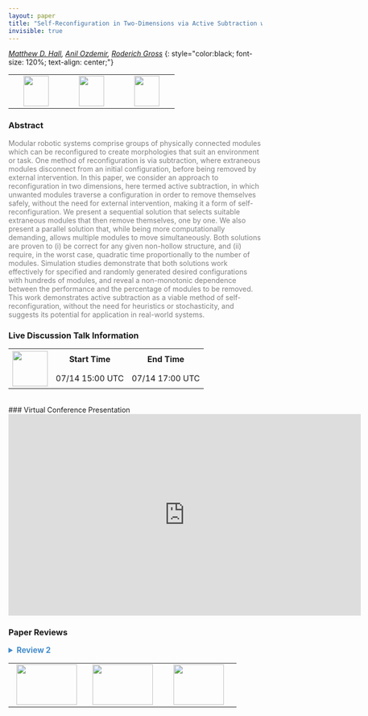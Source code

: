 ```yaml
---
layout: paper
title: "Self-Reconfiguration in Two-Dimensions via Active Subtraction with Modular Robots"
invisible: true
---
```

*[Matthew D. Hall](http://naturalrobotics.group.shef.ac.uk/people-mhall.html),  [Anil Ozdemir](http://aozdemir.net/),  [Roderich Gross](https://www.sheffield.ac.uk/acse/department/people/academic/roderich-gross)*
{: style="color:black; font-size: 120%; text-align: center;"}

<table width="40%"> <tr>
<td style="width: 20%; text-align: center;"><a href="http://www.roboticsproceedings.org/rss16/p014.pdf"><img src="{{ site.baseurl }}/images/paper_link.png"
width = "50"  height = "60"/> </a> </td>

<td style="width: 20%; text-align: center;"><a href="http://doi.org/10.15131/shef.data.12420326"><img src="{{ site.baseurl }}/images/video_link.png"
width = "50"  height = "60"/> </a> </td>

<td style="width: 20%; text-align: center;"><a href="http://naturalrobotics.group.shef.ac.uk/supp/2020-002/"><img src="{{ site.baseurl }}/images/website_link.png"
width = "50"  height = "60"/> </a> </td>

</tr></table>

### Abstract
<html><p style="color:gray; font-size: 100%; text-align: justified;">
Modular robotic systems comprise groups of physically connected modules which can be reconfigured to create morphologies that suit an environment or task. One method of reconfiguration is via subtraction, where extraneous modules disconnect from an initial configuration, before being removed by external intervention. In this paper, we consider an approach to reconfiguration in two dimensions, here termed active subtraction, in which unwanted modules traverse a configuration in order to remove themselves safely, without the need for external intervention, making it a form of self-reconfiguration. We present a sequential solution that selects suitable extraneous modules that then remove themselves, one by one. We also present a parallel solution that, while being more computationally demanding, allows multiple modules to move simultaneously. Both solutions are proven to (i) be correct for any given non-hollow structure, and (ii) require, in the worst case, quadratic time proportionally to the number of modules. Simulation studies demonstrate that both solutions work effectively for specified and randomly generated desired configurations with hundreds of modules, and reveal a non-monotonic dependence between the performance and the percentage of modules to be removed. This work demonstrates active subtraction as a viable method of self-reconfiguration, without the need for heuristics or stochasticity, and suggests its potential for application in real-world systems.
</p></html>

### Live Discussion Talk Information
<html>
<table width="50%">
<tr> <th rowspan="2"><a href="https://pheedloop.com/rss2020/virtual/"><img src="{{ site.baseurl }}/images/pheedloop_link.png" width = "70"  height = "70"/> </a> </th> <th> Start Time </th> <th> End Time </th> </tr>
<tr> <td> 07/14 15:00 UTC </td><td> 07/14 17:00 UTC </td></tr>
</table> <br> </html>
### Virtual Conference Presentation
<iframe width="700" height="400" src="https://www.youtube.com/embed/RgGi_mc4tOQ" frameborder="0" allow="accelerometer; autoplay; encrypted-media; gyroscope; picture-in-picture" allowfullscreen></iframe>

### Paper Reviews
<details><summary style="font-size:110%; color:#438BCA; cursor: pointer;"><b> Review 2</b></summary>
<p style="color:gray; font-size: 100%; text-align: justified; white-space: pre-line">
This is a paper describing self-reconfiguration by subtraction for sliding cube module style motion. Overall it is interesting and a good contribution, but the authors need to be more explicit about assumptions made. 

Stability of structure during reconfiguration? You say there is gravity and a floor, but there is nothing about the stability of the structure during reconfiguration.  

-need to add assumption of known coordinates/sensors.  You use a leader to generate a cooridnate system via message passing, but the election of that leader needs to know some position information (it is west most on ground)  How is west sensed?  How is direction (n,s,e,w) known?  Is it able to sense that it is contacting / communicating to the ground?

-be clear that you are looking at 2d case.

-how is synchronization implicit with the assumptions you made?  Message latency and delay could still cause asynchronization even if all robots have an internal clock. 

“ We hypothesize that the problem of determining an optimal order is NP hard” is not justified, please remove or justify

-how is timing enforced with parallel active subtraction?  This requires all modules to move according the the leaders clock, but they only have a communication channel to the leader with unknown latency, and no synchronization mechanism or assumption has been made. 

What are your assumptions about initial configuration?  I think you need to assume a fully packed rectangle, otherwise robots not connected to the ground could be disconnected who are not connected to the ground.  For example, in figure 6 left, if we added 2 modules to the top row of the initial configuration on the right side, forming a cantilever.  The leftmost of these 2 modules would move first, disconnecting the second module from the shape and not on the ground.  -- on a second read it looks like you do make the assumption, but it is not clearly stated, you say : “A modular robot of rectangular shape is situated (i.e., standing) on the ground, extending upwards”.. Please reword to be “a group of modules in a filled rectangular shape” - this is a strong assumption, and you need to make it clear.    

</p> </details>

<table width="100%"><tr><td style="width: 30%; text-align: center;"><a href="{{ site.baseurl }}/program/papers/13"> <img src="{{ site.baseurl }}/images/previous_icon.png" width = "120"  height = "80"/> </a> </td>

<td style="width: 30%; text-align: center;"><a href="{{ site.baseurl }}/program/papers"> <img src="{{ site.baseurl }}/images/overview_icon.png" width = "120"  height = "80"/> </a> </td> 

<td style="width: 30%; text-align: center;"><a href="{{ site.baseurl }}/program/papers/15"> <img src="{{ site.baseurl }}/images/next_icon.png" width = "100"  height = "80"/> </a> </td> 

</tr></table>

